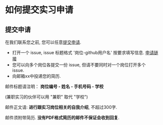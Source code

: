 # 如何提交实习申请

## 提交申请

在我们联系您之前, 您可以任意[提交申请](https://github.com/Zweisamkeiten/ysyx-internships/issues/new?assignees=&labels=request&template=internships.yaml).

* 打开一个 issue, issue 标题格式 '岗位-github用户名' 按要求填写信息. [申请链接](https://github.com/Zweisamkeiten/ysyx-internships/issues/new?assignees=&labels=request&template=internships.yaml)
* 您可以向多个岗位各提交一份 issue, 但请不要同时对一个岗位打开多个 issue.
* 向邮箱xx中投递您的简历.

邮件标题请注明： **岗位编号 - 姓名 - 手机号码 - 学校**

(兼职实习的伙伴可以用 "兼职" 取代 "学校")

邮件正文请: **进行跟实习岗位相关的自我介绍**, 不超过300字.

邮件须附带简历. **没有PDF格式简历的邮件不保证会收到回复**.